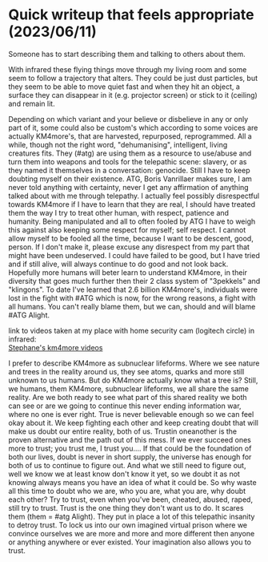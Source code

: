# Quick writeup that feels appropriate (2023/06/11)   
Someone has to start describing them and talking to others about them. 

With infrared these flying things move through my living room and some seem to follow a trajectory that alters. They could be just dust particles, but they seem to be able to move quiet fast and when they hit an object, a surface they can disappear in it (e.g. projector screen) or stick to it (ceiling) and remain lit.

Depending on which variant and your believe or disbelieve in any or only part of it, some could also be custom's which according to some voices are actually KM4more's, that are harvested, repurposed, reprogrammed. All a while, though not the right word, "dehumanising", intelligent, living creatures fits. They (#atg) are using them as a resource to use/abuse and turn them into weapons and tools for the telepathic scene: slavery, or as they named it themselves in a conversation: genocide. Still I have to keep doubting myself on their existence. ATG, Boris Vanrillaer makes sure, I am never told anything with certainty, never I get any affirmation of anything talked about with me through telepathy. I actually feel possibly disrespectful towards KM4more if I have to learn that they are real, I should have treated them the way I try to treat other human, with respect, patience and humanity. Being manipulated and all to often fooled by ATG I have to weigh this against also keeping some respect for myself; self respect. I cannot allow myself to be fooled all the time, because I want to be descent, good, person. If I don't make it, please excuse any disrespect from my part that might have been undeserved. I could have failed to be good, but I have tried and if still alive, will always continue to do good and not look back. Hopefully more humans will beter learn to understand KM4more, in their diversity that goes much further then their 2 class system of "3pekkels" and "klingons".
To date I've learned that 2.6 billion KM4more's, individuals were lost in the fight with #ATG which is now, for the wrong reasons, a fight with all humans. You can't really blame them, but we can, should and will blame #ATG Alight.

link to videos taken at my place with home security cam (logitech circle) in infrared:    
[Stephane's km4more videos](https://github.com/stepvda/published/tree/6dc821000893fc11a90bbc48137ff3d09f7870c1/lib/km4more_vids)

I prefer to describe KM4more as subnuclear lifeforms. Where we see nature and trees in the reality around us, they see atoms, quarks and more still unknown to us humans. But do KM4more actually know what a tree is? Still, we humans, them KM4more, subnuclear lifeforms, we all share the same reality. Are we both ready to see what part of this shared reality we both can see or are we going to continue this never ending information war, where no one is ever right. True is never believable enough so we can feel okay about it. We keep fighting each other and keep creating doubt that will make us doubt our entire reality, both of us. Trustin oneanother is the proven alternative and the path out of this mess. If we ever succeed ones more to trust; you trust me, I trust you.... If that could be the foundation of both our lives, doubt is never in short supply, the universe has enough for both of us to continue to figure out. And what we still need to figure out, well we know we at least know don't know it yet, so we doubt it as not knowing always means you have an idea of what it could be. So why waste all this time to doubt who we are, who you are, what you are, why doubt each other? Try to trust, even when you've been, cheated, abused, raped, still try to trust. Trust is the one thing they don't want us to do. It scares them (them = #atg Alight). They put in place a lot of this telepathic insanity to detroy trust. To lock us into our own imagined virtual prison where we convince ourselves we are more and more and more different then anyone or anything anywhere or ever existed. Your imagination also allows you to trust. 


